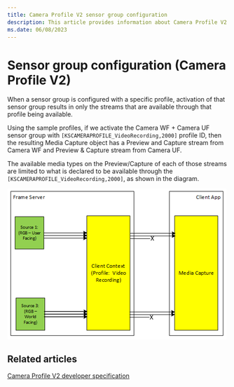 ```yaml
---
title: Camera Profile V2 sensor group configuration
description: This article provides information about Camera Profile V2 sensor group configuration.
ms.date: 06/08/2023
---
```


# Sensor group configuration (Camera Profile V2)

When a sensor group is configured with a specific profile, activation of that sensor group results in only the streams that are available through that profile being available.

Using the sample profiles, if we activate the Camera WF + Camera UF sensor group with `[KSCAMERAPROFILE_VideoRecording,2000]` profile ID, then the resulting Media Capture object has a Preview and Capture stream from Camera WF and Preview & Capture stream from Camera UF.

The available media types on the Preview/Capture of each of those streams are limited to what is declared to be available through the `[KSCAMERAPROFILE_VideoRecording,2000]`, as shown in the diagram.

![sensor group configuration.](images/sensor-group-configuration.png)

## Related articles

[Camera Profile V2 developer specification](camera-profile-v2-specification.md)
